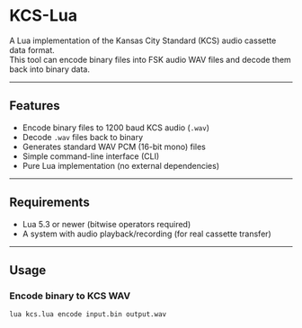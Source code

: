 # KCS-Lua

A Lua implementation of the Kansas City Standard (KCS) audio cassette data format.  
This tool can encode binary files into FSK audio WAV files and decode them back into binary data.

---

## Features

- Encode binary files to 1200 baud KCS audio (`.wav`)
- Decode `.wav` files back to binary
- Generates standard WAV PCM (16-bit mono) files
- Simple command-line interface (CLI)
- Pure Lua implementation (no external dependencies)

---

## Requirements

- Lua 5.3 or newer (bitwise operators required)
- A system with audio playback/recording (for real cassette transfer)

---

## Usage

### Encode binary to KCS WAV
```bash
lua kcs.lua encode input.bin output.wav

